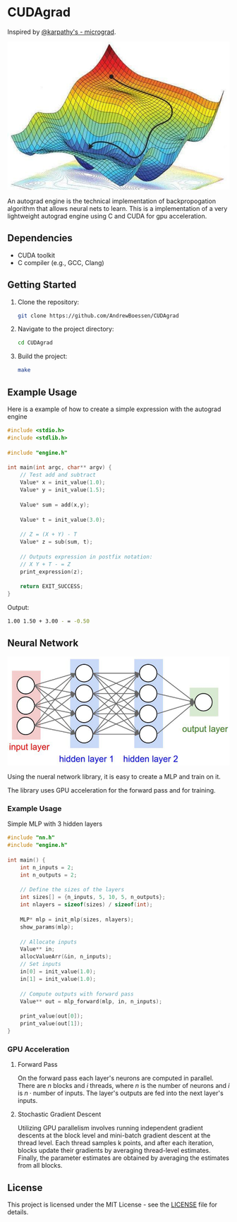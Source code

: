 # CUDAgrad

Inspired by [@karpathy's - micrograd](https://github.com/karpathy/micrograd).

![Gradient Descent](./gd.jpg)

An autograd engine is the technical implementation of backpropogation algorithm that allows neural nets to learn.
This is a implementation of a very lightweight autograd engine using C and CUDA for gpu acceleration.

## Dependencies

- CUDA toolkit
- C compiler (e.g., GCC, Clang)

## Getting Started

1. Clone the repository:

   ```bash
   git clone https://github.com/AndrewBoessen/CUDAgrad
   ```

2. Navigate to the project directory:

   ```bash
   cd CUDAgrad
   ```

3. Build the project:

   ```bash
   make
   ```

## Example Usage

Here is a example of how to create a simple expression with the autograd engine

```c
#include <stdio.h>
#include <stdlib.h>

#include "engine.h"

int main(int argc, char** argv) {
    // Test add and subtract
    Value* x = init_value(1.0);
    Value* y = init_value(1.5);

    Value* sum = add(x,y);

    Value* t = init_value(3.0);

    // Z = (X + Y) - T
    Value* z = sub(sum, t);

    // Outputs expression in postfix notation:
    // X Y + T - = Z
    print_expression(z);

    return EXIT_SUCCESS;
}
```

Output:

```bash
1.00 1.50 + 3.00 - = -0.50
```

## Neural Network

![Neural Network](./nn.jpg)

Using the nueral network library, it is easy to create a MLP and train on it.

The library uses GPU acceleration for the forward pass and for training.

### Example Usage

Simple MLP with 3 hidden layers

```c
#include "nn.h"
#include "engine.h"

int main() {
    int n_inputs = 2;
    int n_outputs = 2;

    // Define the sizes of the layers
    int sizes[] = {n_inputs, 5, 10, 5, n_outputs};
    int nlayers = sizeof(sizes) / sizeof(int);

    MLP* mlp = init_mlp(sizes, nlayers);
    show_params(mlp);

    // Allocate inputs
    Value** in;
    allocValueArr(&in, n_inputs);
    // Set inputs
    in[0] = init_value(1.0);
    in[1] = init_value(1.0);

    // Compute outputs with forward pass
    Value** out = mlp_forward(mlp, in, n_inputs);

    print_value(out[0]);
    print_value(out[1]);
}
```

### GPU Acceleration

1. Forward Pass

   On the forward pass each layer's neurons are computed in parallel.
   There are $n$ blocks and $i$ threads, where $n$ is the number of neurons and $i$ is $n \cdot \text{number of inputs}$.
   The layer's outputs are fed into the next layer's inputs.

2. Stochastic Gradient Descent

   Utilizing GPU parallelism involves running independent gradient descents at the block level and mini-batch gradient descent at the thread level. Each thread samples k points, and after each iteration, blocks update their gradients by averaging thread-level estimates. Finally, the parameter estimates are obtained by averaging the estimates from all blocks.

## License

This project is licensed under the MIT License - see the [LICENSE](LICENSE) file for details.
